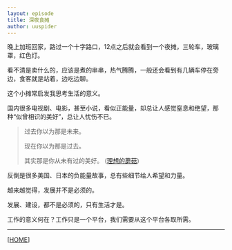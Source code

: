 ```yaml
---
layout: episode
title: 深夜食摊
author: uuspider
---
```

晚上加班回家，路过一个十字路口，12点之后就会看到一个夜摊，三轮车，玻璃罩，红色灯。

看不清是卖什么的，应该是煮的串串，热气腾腾，一般还会看到有几辆车停在旁边，食客就是站着，边吃边聊。

这个小摊常启发我思考生活的意义。

国内很多电视剧、电影，甚至小说，看似正能量，却总让人感觉窒息和绝望，那种“似曾相识的美好”，总让人忧伤不已。

> 过去你以为那是未来。
>
>现在你以为那是过去。
>
>其实那是你从未有过的美好。 ([理想的蘑菇][ref01])

反倒是很多美国、日本的负能量故事，总有些细节给人希望和力量。

越来越觉得，发展并不是必须的。

发展、建设，都不是必须的，只有生活才是。

工作的意义何在？工作只是一个平台，我们需要从这个平台各取所需。

***

[[HOME][episode]]

[episode]:http://about.uuspider.com/2019/06/02/episodeindex.html
[ref01]:https://www.zhihu.com/question/49688722/answer/1260631557
